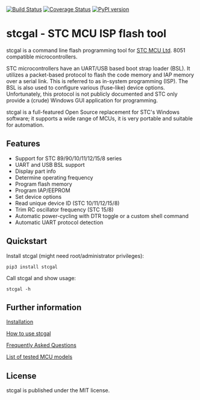 [![Build Status](https://travis-ci.org/grigorig/stcgal.svg)](https://travis-ci.org/grigorig/stcgal)
[![Coverage Status](https://coveralls.io/repos/github/grigorig/stcgal/badge.svg?branch=coveralls)](https://coveralls.io/github/grigorig/stcgal?branch=coveralls)
[![PyPI version](https://badge.fury.io/py/stcgal.svg)](https://badge.fury.io/py/stcgal)

stcgal - STC MCU ISP flash tool
===============================

stcgal is a command line flash programming tool for [STC MCU Ltd](http://stcmcu.com/).
8051 compatible microcontrollers.

STC microcontrollers have an UART/USB based boot strap loader (BSL). It
utilizes a packet-based protocol to flash the code memory and IAP
memory over a serial link. This is referred to as in-system programming
(ISP).  The BSL is also used to configure various (fuse-like) device
options. Unfortunately, this protocol is not publicly documented and
STC only provide a (crude) Windows GUI application for programming.

stcgal is a full-featured Open Source replacement for STC's Windows
software; it supports a wide range of MCUs, it is very portable and
suitable for automation.

Features
--------

* Support for STC 89/90/10/11/12/15/8 series
* UART and USB BSL support
* Display part info
* Determine operating frequency
* Program flash memory
* Program IAP/EEPROM
* Set device options
* Read unique device ID (STC 10/11/12/15/8)
* Trim RC oscillator frequency (STC 15/8)
* Automatic power-cycling with DTR toggle or a custom shell command
* Automatic UART protocol detection

Quickstart
----------

Install stcgal (might need root/administrator privileges):
    
    pip3 install stcgal

Call stcgal and show usage:

    stcgal -h

Further information
-------------------

[Installation](doc/INSTALL.md)

[How to use stcgal](doc/USAGE.md)

[Frequently Asked Questions](doc/FAQ.md)

[List of tested MCU models](doc/MODELS.md)

License
-------

stcgal is published under the MIT license.
